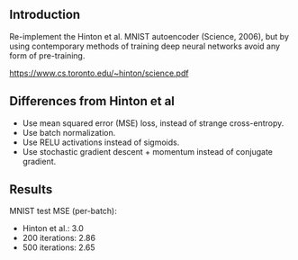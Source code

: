 ## Introduction
Re-implement the Hinton et al. MNIST autoencoder (Science, 2006), but by using contemporary methods of training deep neural networks avoid any form of pre-training.

https://www.cs.toronto.edu/~hinton/science.pdf

## Differences from Hinton et al
* Use mean squared error (MSE) loss, instead of strange cross-entropy.
* Use batch normalization.
* Use RELU activations instead of sigmoids.
* Use stochastic gradient descent + momentum instead of conjugate gradient.

## Results
MNIST test MSE (per-batch):
- Hinton et al.: 3.0
- 200 iterations: 2.86
- 500 iterations: 2.65
